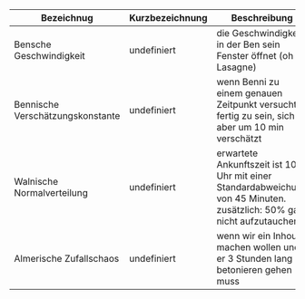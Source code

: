 
Bezeichnug | Kurzbezeichnung | Beschreibung
--- | ---- | ---------
Bensche Geschwindigkeit | undefiniert | die Geschwindigkeit in der Ben sein Fenster öffnet (oh Lasagne)|
Bennische Verschätzungskonstante | undefiniert | wenn Benni zu einem genauen Zeitpunkt versucht fertig zu sein, sich aber um 10 min verschätzt
Walnische Normalverteilung | undefiniert | erwartete Ankunftszeit ist 10 Uhr mit einer Standardabweichung von 45 Minuten. zusätzlich: 50% gar nicht aufzutauchen
Almerische Zufallschaos | undefiniert | wenn wir ein Inhouse machen wollen und er 3 Stunden lang betonieren gehen muss
